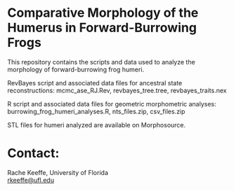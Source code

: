 # Comparative Morphology of the Humerus in Forward-Burrowing Frogs

This repository contains the scripts and data used to 
analyze the morphology of forward-burrowing frog humeri.

RevBayes script and associated data files for ancestral state reconstructions:
	mcmc_ase_RJ.Rev,
	revbayes_tree.tree,
	revbayes_traits.nex

R script and associated data files for geometric morphometric analyses:
	burrowing_frog_humeri_analyses.R,
	nts_files.zip,
	csv_files.zip
	
STL files for humeri analyzed are available on Morphosource.
	
# Contact:

Rache Keeffe, University of Florida   
rkeeffe@ufl.edu    


